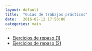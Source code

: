 ```yaml
---
layout: default
title:  "Guías de trabajos prácticos"
date:   2016-02-12 17:50:00
categories: main
---
```


* [Ejercicios de repaso (1)](documents/01-warmup1.pdf)
* [Ejercicios de repaso (2)](documents/02-warmup2.pdf)